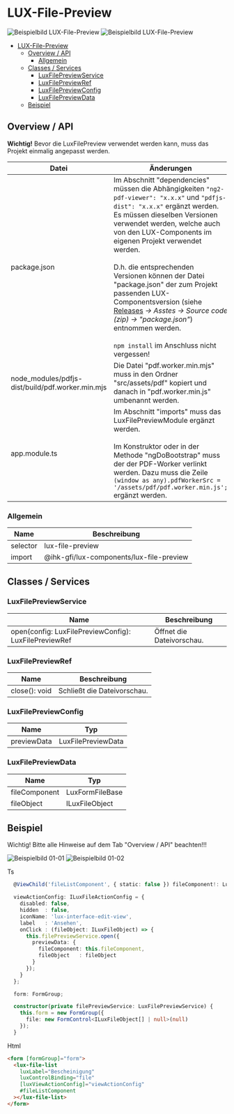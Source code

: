 # LUX-File-Preview

![Beispielbild LUX-File-Preview](https://raw.githubusercontent.com/wiki/IHK-GfI/lux-components/Versions/v18/lux‐file‐preview-v18-img.png)
![Beispielbild LUX-File-Preview](https://raw.githubusercontent.com/wiki/IHK-GfI/lux-components/Versions/v18/lux‐file‐preview-v18-img2.png)

- [LUX-File-Preview](#lux-file-preview)
  - [Overview / API](#overview--api)
    - [Allgemein](#allgemein)
  - [Classes / Services](#classes--services)
    - [LuxFilePreviewService](#luxfilepreviewservice)
    - [LuxFilePreviewRef](#luxfilepreviewref)
    - [LuxFilePreviewConfig](#luxfilepreviewconfig)
    - [LuxFilePreviewData](#luxfilepreviewdata)
  - [Beispiel](#beispiel)

## Overview / API

**Wichtig!**
Bevor die LuxFilePreview verwendet werden kann, muss das Projekt einmalig angepasst werden.

| Datei                                            | Änderungen                                                                                                                                                                                                                                                                                                                                                                                                                                                                                                                                                                       |
| ------------------------------------------------ | -------------------------------------------------------------------------------------------------------------------------------------------------------------------------------------------------------------------------------------------------------------------------------------------------------------------------------------------------------------------------------------------------------------------------------------------------------------------------------------------------------------------------------------------------------------------------------- |
| package.json                                     | Im Abschnitt "dependencies" müssen die Abhängigkeiten `"ng2-pdf-viewer": "x.x.x"` und `"pdfjs-dist": "x.x.x"` ergänzt werden. Es müssen dieselben Versionen verwendet werden, welche auch von den LUX-Components im eigenen Projekt verwendet werden. <br><br>D.h. die entsprechenden Versionen können der Datei "package.json" der zum Projekt passenden LUX-Componentsversion (siehe [Releases](https://github.com/IHK-GfI/lux-components/releases) _-> Asstes -> Source code (zip) -> "package.json"_) entnommen werden. <br><br> `npm install` im Anschluss nicht vergessen! |
| node_modules/pdfjs-dist/build/pdf.worker.min.mjs | Die Datei "pdf.worker.min.mjs" muss in den Ordner "src/assets/pdf" kopiert und danach in "pdf.worker.min.js" umbenannt werden.                                                                                                                                                                                                                                                                                                                                                                                                                                                   |
| app.module.ts                                    | Im Abschnitt "imports" muss das LuxFilePreviewModule ergänzt werden. <br><br> Im Konstruktor oder in der Methode "ngDoBootstrap" muss der der PDF-Worker verlinkt werden. Dazu muss die Zeile `(window as any).pdfWorkerSrc = '/assets/pdf/pdf.worker.min.js';` ergänzt werden.                                                                                                                                                                                                                                                                                                  |

### Allgemein

| Name     | Beschreibung                             |
| -------- | ---------------------------------------- |
| selector | lux-file-preview                         |
| import   | @ihk-gfi/lux-components/lux-file-preview |

## Classes / Services

### LuxFilePreviewService

| Name                                                  | Beschreibung              |
| ----------------------------------------------------- | ------------------------- |
| open(config: LuxFilePreviewConfig): LuxFilePreviewRef | Öffnet die Dateivorschau. |

### LuxFilePreviewRef

| Name          | Beschreibung                |
| ------------- | --------------------------- |
| close(): void | Schließt die Dateivorschau. |

### LuxFilePreviewConfig

| Name        | Typ                |
| ----------- | ------------------ |
| previewData | LuxFilePreviewData |

### LuxFilePreviewData

| Name          | Typ             |
| ------------- | --------------- |
| fileComponent | LuxFormFileBase |
| fileObject    | ILuxFileObject  |

## Beispiel

Wichtig! Bitte alle Hinweise auf dem Tab "Overview / API" beachten!!!

![Beispielbild 01-01](https://raw.githubusercontent.com/wiki/IHK-GfI/lux-components/Versions/v18/lux‐file‐preview-v18-img-01-01.png)
![Beispielbild 01-02](https://raw.githubusercontent.com/wiki/IHK-GfI/lux-components/Versions/v18/lux‐file‐preview-v18-img-01-02.png)

Ts

```typescript
  @ViewChild('fileListComponent', { static: false }) fileComponent!: LuxFileListComponent;

  viewActionConfig: ILuxFileActionConfig = {
    disabled: false,
    hidden  : false,
    iconName: 'lux-interface-edit-view',
    label   : 'Ansehen',
    onClick : (fileObject: ILuxFileObject) => {
      this.filePreviewService.open({
        previewData: {
          fileComponent: this.fileComponent,
          fileObject   : fileObject
        }
      });
    }
  };

  form: FormGroup;

  constructor(private filePreviewService: LuxFilePreviewService) {
    this.form = new FormGroup({
      file: new FormControl<ILuxFileObject[] | null>(null)
    });
  }
```

Html

```html
<form [formGroup]="form">
  <lux-file-list
    luxLabel="Bescheinigung"
    luxControlBinding="file"
    [luxViewActionConfig]="viewActionConfig"
    #fileListComponent
  ></lux-file-list>
</form>
```
